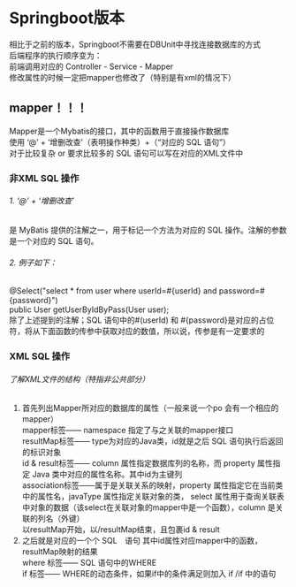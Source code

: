 # Springboot版本
相比于之前的版本，Springboot不需要在DBUnit中寻找连接数据库的方式  
后端程序的执行顺序变为：  
前端调用对应的 Controller - Service - Mapper  
修改属性的时候一定把mapper也修改了（特别是有xml的情况下）  
## mapper！！！
Mapper是一个Mybatis的接口，其中的函数用于直接操作数据库  
使用 ‘@’ + ‘增删改查’（表明操作种类）+（“对应的 SQL 语句”）  
对于比较复杂 or 要求比较多的 SQL 语句可以写在对应的XML文件中
### 非XML SQL 操作
###### 1. ‘@’ + ‘增删改查’
是 MyBatis 提供的注解之一，用于标记一个方法为对应的 SQL 操作。注解的参数是一个对应的 SQL 语句。
###### 2. 例子如下：  
@Select("select * from user where userId=#{userId} and password=#{password}")  
public User getUserByIdByPass(User user);  
除了上述提到的注解；SQL 语句中的#(userId) 和 #{password}是对应的占位符，将从下面函数的传参中获取对应的数值，所以说，传参是有一定要求的
### XML SQL 操作
###### 了解XML文件的结构（特指非公共部分）
1. 首先列出Mapper所对应的数据库的属性（一般来说一个po 会有一个相应的mapper）  
    mapper标签—— namespace 指定了与之关联的mapper接口  
    resultMap标签—— type为对应的Java类，id就是之后 SQL 语句执行后返回的标识对象  
    id & result标签—— column 属性指定数据库列的名称，而 property 属性指定 Java 类中对应的属性名称。其中id为主键列  
    association标签——属于是关联关系的映射，property 属性指定它在当前类中的属性名，javaType 属性指定关联对象的类，
select 属性用于查询关联表中对象的数据（该select在关联对象的mapper中是一个函数），column 是关联的列名（外键）  
    以resultMap开始，以/resultMap结束，且包裹id & result
2. 之后就是对应的一个个 SQL　语句
    其中id属性对应mapper中的函数，resultMap映射的结果  
    where 标签—— SQL 语句中的WHERE  
    if 标签—— WHERE的动态条件，如果if中的条件满足则加入 if  /if 中的语句